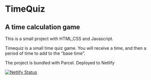 # TimeQuiz

## A time calculation game

This is a small project with HTML,CSS and Javascript.

Timequiz is a small time quiz game.
You will receive a time, and then a period of time to add to the “base time”.

The project is bundled with Parcel.
Deployed to Netlify


[![Netlify Status](https://api.netlify.com/api/v1/badges/ebf8233a-38bd-457b-b9b8-8a5074daf48c/deploy-status)](https://app.netlify.com/sites/boring-carson-0fa3d0/deploys)
